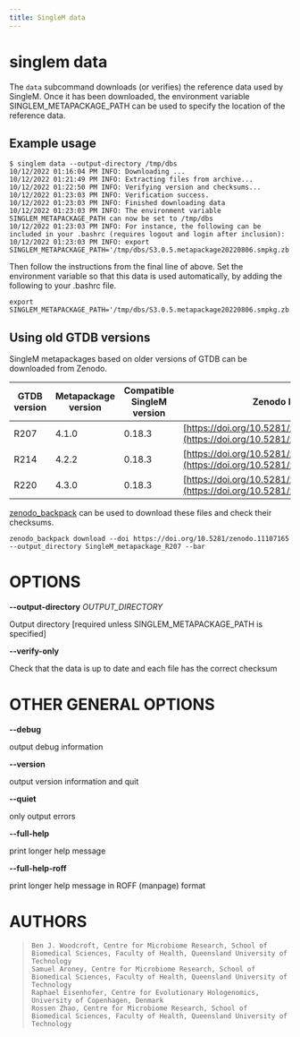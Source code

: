 ```yaml
---
title: SingleM data
---
```

# singlem data

The `data` subcommand downloads (or verifies) the reference data used by SingleM.
Once it has been downloaded, the environment variable SINGLEM_METAPACKAGE_PATH
can be used to specify the location of the reference data.

## Example usage

```
$ singlem data --output-directory /tmp/dbs
10/12/2022 01:16:04 PM INFO: Downloading ...
10/12/2022 01:21:49 PM INFO: Extracting files from archive...
10/12/2022 01:22:50 PM INFO: Verifying version and checksums...
10/12/2022 01:23:03 PM INFO: Verification success.
10/12/2022 01:23:03 PM INFO: Finished downloading data
10/12/2022 01:23:03 PM INFO: The environment variable SINGLEM_METAPACKAGE_PATH can now be set to /tmp/dbs
10/12/2022 01:23:03 PM INFO: For instance, the following can be included in your .bashrc (requires logout and login after inclusion):
10/12/2022 01:23:03 PM INFO: export SINGLEM_METAPACKAGE_PATH='/tmp/dbs/S3.0.5.metapackage20220806.smpkg.zb'
```

Then follow the instructions from the final line of above. Set the environment variable so that this data is used automatically, by adding the following to your .bashrc file.

```
export SINGLEM_METAPACKAGE_PATH='/tmp/dbs/S3.0.5.metapackage20220806.smpkg.zb'
```

## Using old GTDB versions

SingleM metapackages based on older versions of GTDB can be downloaded from Zenodo.

| GTDB version | Metapackage version | Compatible SingleM version | Zenodo link |
|--------------|---------------------|----------------------------|-------------|
| R207 | 4.1.0 | 0.18.3 | [https://doi.org/10.5281/zenodo.11107165](https://doi.org/10.5281/zenodo.11107165) |
| R214 | 4.2.2 | 0.18.3 | [https://doi.org/10.5281/zenodo.11123537](https://doi.org/10.5281/zenodo.11123537) |
| R220 | 4.3.0 | 0.18.3 | [https://doi.org/10.5281/zenodo.11323477](https://doi.org/10.5281/zenodo.11323477) |

[zenodo_backpack](https://github.com/centre-for-microbiome-research/zenodo_backpack) can be used to download these files and check their checksums.

```
zenodo_backpack download --doi https://doi.org/10.5281/zenodo.11107165 --output_directory SingleM_metapackage_R207 --bar
```

# OPTIONS

**\--output-directory** *OUTPUT_DIRECTORY*

  Output directory [required unless SINGLEM_METAPACKAGE_PATH is
    specified]

**\--verify-only**

  Check that the data is up to date and each file has the correct
    checksum

# OTHER GENERAL OPTIONS

**\--debug**

  output debug information

**\--version**

  output version information and quit

**\--quiet**

  only output errors

**\--full-help**

  print longer help message

**\--full-help-roff**

  print longer help message in ROFF (manpage) format

# AUTHORS

>     Ben J. Woodcroft, Centre for Microbiome Research, School of Biomedical Sciences, Faculty of Health, Queensland University of Technology
>     Samuel Aroney, Centre for Microbiome Research, School of Biomedical Sciences, Faculty of Health, Queensland University of Technology
>     Raphael Eisenhofer, Centre for Evolutionary Hologenomics, University of Copenhagen, Denmark
>     Rossen Zhao, Centre for Microbiome Research, School of Biomedical Sciences, Faculty of Health, Queensland University of Technology
